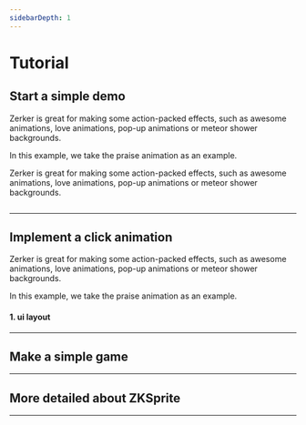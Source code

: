 ```yaml
---
sidebarDepth: 1
---
```


# Tutorial


## Start a simple demo

Zerker is great for making some action-packed effects, such as awesome animations, love animations, pop-up animations or meteor shower backgrounds.

In this example, we take the praise animation as an example.

Zerker is great for making some action-packed effects, such as awesome animations, love animations, pop-up animations or meteor shower backgrounds.

<img :src="$withBase('/images/wallpaper/04.jpg')" alt="">

---

## Implement a click animation

Zerker is great for making some action-packed effects, such as awesome animations, love animations, pop-up animations or meteor shower backgrounds.

In this example, we take the praise animation as an example.

#### 1. ui layout

---

## Make a simple game  


---

## More detailed about ZKSprite

---